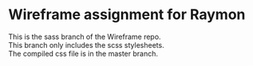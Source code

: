 # Wireframe assignment for Raymon
This is the sass branch of the Wireframe repo.
<br>
This branch only includes the scss stylesheets.
<br>
The compiled css file is in the master branch.
